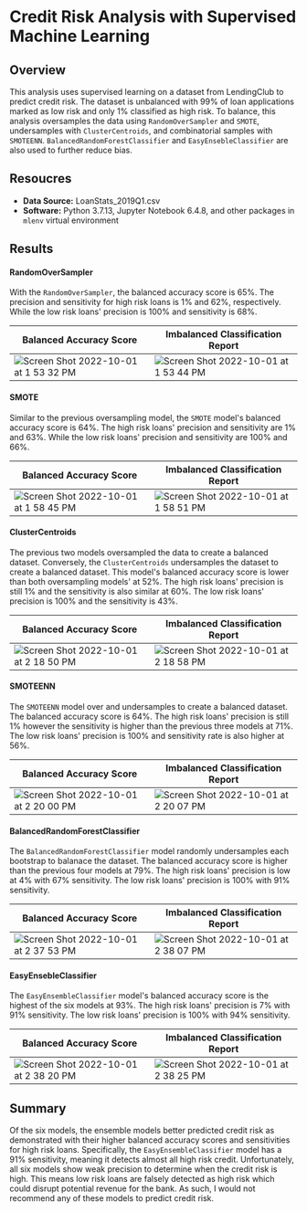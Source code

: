 # Credit Risk Analysis with Supervised Machine Learning

## Overview
This analysis uses supervised learning on a dataset from LendingClub to predict credit risk. The dataset is unbalanced with 99% of loan applications marked as low risk and only 1% classified as high risk. To balance, this analysis oversamples the data using `RandomOverSampler` and `SMOTE`, undersamples with `ClusterCentroids`, and combinatorial samples with `SMOTEENN`. `BalancedRandomForestClassifier` and `EasyEnsebleClassifier` are also used to further reduce bias.

## Resoucres
- **Data Source:** LoanStats_2019Q1.csv
- **Software:** Python 3.7.13, Jupyter Notebook 6.4.8, and other packages in `mlenv` virtual environment

## Results

#### RandomOverSampler
With the `RandomOverSampler`, the balanced accuracy score is 65%. The precision and sensitivity for high risk loans is 1% and 62%, respectively. While the low risk loans' precision is 100% and sensitivity is 68%.

| Balanced Accuracy Score | Imbalanced Classification Report |
|-------------------------|----------------------------------|
|![Screen Shot 2022-10-01 at 1 53 32 PM](https://user-images.githubusercontent.com/106405775/193424184-2e8a77cb-0056-455c-bb98-9bd5f910c434.png)| ![Screen Shot 2022-10-01 at 1 53 44 PM](https://user-images.githubusercontent.com/106405775/193424190-c6584168-e5ca-41b8-9f72-54f57633baae.png)|

#### SMOTE
Similar to the previous oversampling model, the `SMOTE` model's balanced accuracy score is 64%. The high risk loans' precision and sensitivity are 1% and 63%. While the low risk loans' precision and sensitivity are 100% and 66%. 

| Balanced Accuracy Score | Imbalanced Classification Report |
|-------------------------|----------------------------------|
|![Screen Shot 2022-10-01 at 1 58 45 PM](https://user-images.githubusercontent.com/106405775/193424251-e4a48c2e-1dc9-4624-9ce8-e9549519f1b4.png)| ![Screen Shot 2022-10-01 at 1 58 51 PM](https://user-images.githubusercontent.com/106405775/193424257-84edef84-4634-4cb5-be14-b94617c3c3c3.png) |

#### ClusterCentroids
The previous two models oversampled the data to create a balanced dataset. Conversely, the `ClusterCentroids` undersamples the dataset to create a balanced dataset. This model's balanced accuracy score is lower than both oversampling models' at 52%. The high risk loans' precision is still 1% and the sensitivity is also similar at 60%. The low risk loans' precision is 100% and the sensitivity is 43%.

| Balanced Accuracy Score | Imbalanced Classification Report |
|-------------------------|----------------------------------|
|![Screen Shot 2022-10-01 at 2 18 50 PM](https://user-images.githubusercontent.com/106405775/193424965-b06a7bce-4977-47e4-8a49-63749674e7ac.png)| ![Screen Shot 2022-10-01 at 2 18 58 PM](https://user-images.githubusercontent.com/106405775/193424977-cb5bfb1b-f3ea-495f-a485-0affc5d06669.png) | 

#### SMOTEENN
The `SMOTEENN` model over and undersamples to create a balanced dataset. The balanced accuracy score is 64%. The high risk loans' precision is still 1% however the sensitivity is higher than the previous three models at 71%. The low risk loans' precision is 100% and sensitivity rate is also higher at 56%.

| Balanced Accuracy Score | Imbalanced Classification Report |
|-------------------------|----------------------------------|
|![Screen Shot 2022-10-01 at 2 20 00 PM](https://user-images.githubusercontent.com/106405775/193425010-ab6fa9d0-eaaf-454e-b3fa-e9ada1dd9f14.png)| ![Screen Shot 2022-10-01 at 2 20 07 PM](https://user-images.githubusercontent.com/106405775/193425017-35ba51df-1e6b-4af9-9510-40c7689eb338.png)| 

#### BalancedRandomForestClassifier
The `BalancedRandomForestClassifier` model randomly undersamples each bootstrap to balanace the dataset. The balanced accuracy score is higher than the previous four models at 79%. The high risk loans' precision is low at 4% with 67% sensitivity. The low risk loans' precision is 100% with 91% sensitivity.

| Balanced Accuracy Score | Imbalanced Classification Report |
|-------------------------|----------------------------------|
|![Screen Shot 2022-10-01 at 2 37 53 PM](https://user-images.githubusercontent.com/106405775/193425560-a0bb4b3c-91be-4d4e-b7de-ebf40907e180.png)| ![Screen Shot 2022-10-01 at 2 38 07 PM](https://user-images.githubusercontent.com/106405775/193425573-9447edd3-9b99-45cb-a835-d0c9e296408f.png) |

#### EasyEnsebleClassifier
The `EasyEnsembleClassifier` model's balanced accuracy score is the highest of the six models at 93%. The high risk loans' precision is 7% with 91% sensitivity. The low risk loans' precision is 100% with 94% sensitivity.

| Balanced Accuracy Score | Imbalanced Classification Report |
|-------------------------|----------------------------------|
|![Screen Shot 2022-10-01 at 2 38 20 PM](https://user-images.githubusercontent.com/106405775/193425593-acb632ba-1f51-413e-8643-9026ab69af7d.png)| ![Screen Shot 2022-10-01 at 2 38 25 PM](https://user-images.githubusercontent.com/106405775/193425601-0ad66694-6042-40c3-834a-a1a3be9f1e06.png)|

## Summary
Of the six models, the ensemble models better predicted credit risk as demonstrated with their higher balanced accuracy scores and sensitivities for high risk loans. Specifically, the `EasyEnsembleClassifier` model has a 91% sensitivity, meaning it detects almost all high risk credit. Unfortunately, all six models show weak precision to determine when the credit risk is high. This means low risk loans are falsely detected as high risk which could disrupt potential revenue for the bank. As such, I would not recommend any of these models to predict credit risk. 
